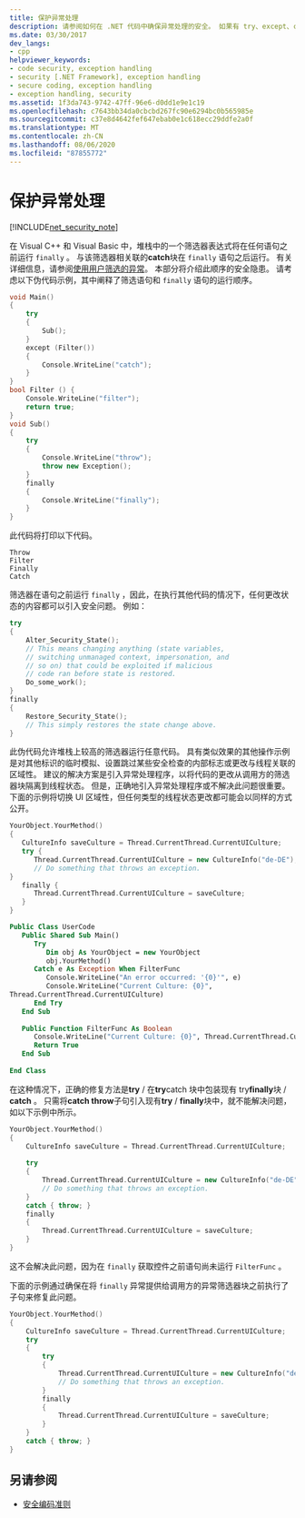 ```yaml
---
title: 保护异常处理
description: 请参阅如何在 .NET 代码中确保异常处理的安全。 如果有 try、except、catch 和 finally 语句，请查看代码的运行顺序。
ms.date: 03/30/2017
dev_langs:
- cpp
helpviewer_keywords:
- code security, exception handling
- security [.NET Framework], exception handling
- secure coding, exception handling
- exception handling, security
ms.assetid: 1f3da743-9742-47ff-96e6-d0dd1e9e1c19
ms.openlocfilehash: c7643bb34da0cbcbd267fc90e6294bc0b565985e
ms.sourcegitcommit: c37e8d4642fef647ebab0e1c618ecc29ddfe2a0f
ms.translationtype: MT
ms.contentlocale: zh-CN
ms.lasthandoff: 08/06/2020
ms.locfileid: "87855772"
---
```

# <a name="securing-exception-handling"></a>保护异常处理

[!INCLUDE[net_security_note](../../../includes/net-security-note-md.md)]

在 Visual C++ 和 Visual Basic 中，堆栈中的一个筛选器表达式将在任何语句之前运行 `finally` 。 与该筛选器相关联的**catch**块在 `finally` 语句之后运行。 有关详细信息，请参阅[使用用户筛选的异常](../../standard/exceptions/using-user-filtered-exception-handlers.md)。 本部分将介绍此顺序的安全隐患。 请考虑以下伪代码示例，其中阐释了筛选语句和 `finally` 语句的运行顺序。  
  
```cpp  
void Main()
{  
    try
    {  
        Sub();  
    }
    except (Filter())
    {  
        Console.WriteLine("catch");  
    }  
}  
bool Filter () {  
    Console.WriteLine("filter");  
    return true;  
}  
void Sub()
{  
    try
    {  
        Console.WriteLine("throw");  
        throw new Exception();  
    }
    finally
    {  
        Console.WriteLine("finally");  
    }  
}
```  
  
 此代码将打印以下代码。  
  
```output
Throw  
Filter  
Finally  
Catch  
```  
  
 筛选器在语句之前运行 `finally` ，因此，在执行其他代码的情况下，任何更改状态的内容都可以引入安全问题。 例如：  
  
```cpp  
try
{  
    Alter_Security_State();  
    // This means changing anything (state variables,  
    // switching unmanaged context, impersonation, and
    // so on) that could be exploited if malicious
    // code ran before state is restored.  
    Do_some_work();  
}
finally
{  
    Restore_Security_State();  
    // This simply restores the state change above.  
}  
```  
  
 此伪代码允许堆栈上较高的筛选器运行任意代码。 具有类似效果的其他操作示例是对其他标识的临时模拟、设置跳过某些安全检查的内部标志或更改与线程关联的区域性。 建议的解决方案是引入异常处理程序，以将代码的更改从调用方的筛选器块隔离到线程状态。 但是，正确地引入异常处理程序或不解决此问题很重要。 下面的示例将切换 UI 区域性，但任何类型的线程状态更改都可能会以同样的方式公开。  
  
```cpp  
YourObject.YourMethod()  
{  
   CultureInfo saveCulture = Thread.CurrentThread.CurrentUICulture;  
   try {  
      Thread.CurrentThread.CurrentUICulture = new CultureInfo("de-DE");  
      // Do something that throws an exception.  
}  
   finally {  
      Thread.CurrentThread.CurrentUICulture = saveCulture;  
   }  
}  
```  
  
```vb  
Public Class UserCode  
   Public Shared Sub Main()  
      Try  
         Dim obj As YourObject = new YourObject  
         obj.YourMethod()  
      Catch e As Exception When FilterFunc  
         Console.WriteLine("An error occurred: '{0}'", e)  
         Console.WriteLine("Current Culture: {0}",
Thread.CurrentThread.CurrentUICulture)  
      End Try  
   End Sub  
  
   Public Function FilterFunc As Boolean  
      Console.WriteLine("Current Culture: {0}", Thread.CurrentThread.CurrentUICulture)  
      Return True  
   End Sub  
  
End Class  
```  
  
 在这种情况下，正确的修复方法是**try** / 在**try**catch 块中包装现有 try**finally**块 / **catch** 。 只需将**catch throw**子句引入现有**try** / **finally**块中，就不能解决问题，如以下示例中所示。  
  
```cpp  
YourObject.YourMethod()  
{  
    CultureInfo saveCulture = Thread.CurrentThread.CurrentUICulture;  
  
    try
    {  
        Thread.CurrentThread.CurrentUICulture = new CultureInfo("de-DE");  
        // Do something that throws an exception.  
    }  
    catch { throw; }  
    finally
    {  
        Thread.CurrentThread.CurrentUICulture = saveCulture;  
    }  
}  
```  
  
 这不会解决此问题，因为在 `finally` 获取控件之前语句尚未运行 `FilterFunc` 。  
  
 下面的示例通过确保在将 `finally` 异常提供给调用方的异常筛选器块之前执行了子句来修复此问题。  
  
```cpp  
YourObject.YourMethod()  
{  
    CultureInfo saveCulture = Thread.CurrentThread.CurrentUICulture;  
    try
    {  
        try
        {  
            Thread.CurrentThread.CurrentUICulture = new CultureInfo("de-DE");  
            // Do something that throws an exception.  
        }  
        finally
        {  
            Thread.CurrentThread.CurrentUICulture = saveCulture;  
        }  
    }  
    catch { throw; }  
}  
```  
  
## <a name="see-also"></a>另请参阅

- [安全编码准则](../../standard/security/secure-coding-guidelines.md)
